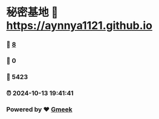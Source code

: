 # 秘密基地 :link: https://aynnya1121.github.io 
### :page_facing_up: [8](https://aynnya1121.github.io/tag.html) 
### :speech_balloon: 0 
### :hibiscus: 5423 
### :alarm_clock: 2024-10-13 19:41:41 
### Powered by :heart: [Gmeek](https://github.com/Meekdai/Gmeek)
